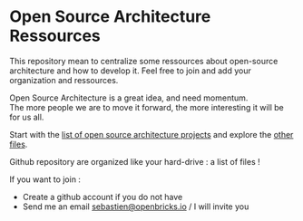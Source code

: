 # Open Source Architecture Ressources

This repository mean to centralize some ressources about open-source architecture and how to develop it.
Feel free to join and add your organization and ressources. 

Open Source Architecture is a great idea, and need momentum.    
The more people we are to move it forward, the more interesting it will be for us all.

Start with the [list of open source architecture projects](https://github.com/open-source-architecture/open-source-architecture/blob/master/communities-projects.md)
and explore the [other files](https://github.com/open-source-architecture/open-source-architecture).

Github repository are organized like your hard-drive : a list of files !

If you want to join : 
* Create a github account if you do not have 
* Send me an email sebastien@openbricks.io / I will invite you

